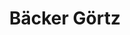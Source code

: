 ---
title: "Bäcker Görtz"
url: /heidelberg/baecker-goertz-dossenheimer-landstrasse/
shop: Bäckerei
---